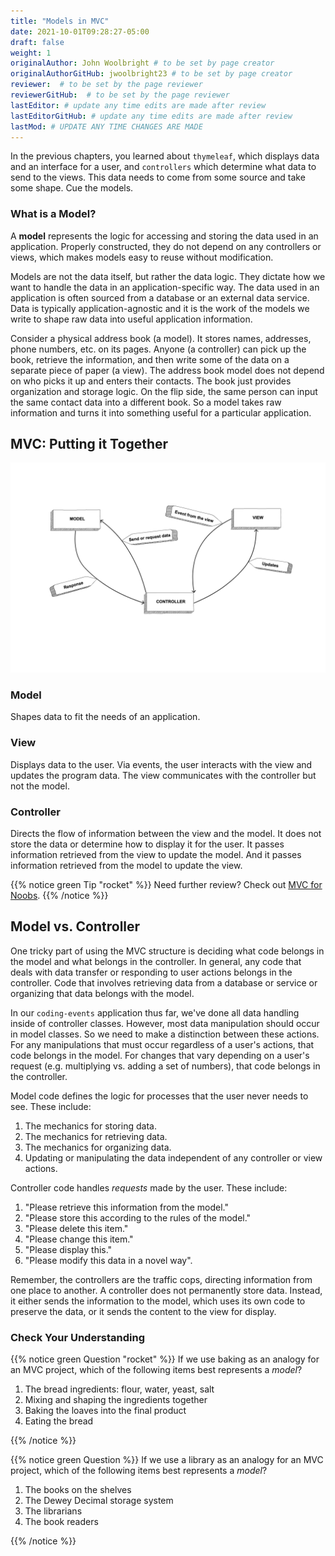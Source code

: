 ```yaml
---
title: "Models in MVC"
date: 2021-10-01T09:28:27-05:00
draft: false
weight: 1
originalAuthor: John Woolbright # to be set by page creator
originalAuthorGitHub: jwoolbright23 # to be set by page creator
reviewer:  # to be set by the page reviewer
reviewerGitHub:  # to be set by the page reviewer
lastEditor: # update any time edits are made after review
lastEditorGitHub: # update any time edits are made after review
lastMod: # UPDATE ANY TIME CHANGES ARE MADE
---
```


In the previous chapters, you learned about `thymeleaf`, which displays data and an
interface for a user, and `controllers` which determine what data to send to the views.
This data needs to come from some source and take some shape. Cue the models.

### What is a Model?

A **model** represents the logic for accessing and storing the data used in an application. 
Properly constructed, they do not depend on any controllers or views, which
makes models easy to reuse without modification. 

Models are not the data itself, but rather the data logic. They dictate how we want to handle 
the data in an application-specific way. The data used in an application is often sourced from a database
or an external data service. Data is typically application-agnostic and it is the work of the models
we write to shape raw data into useful application information.

Consider a physical address book (a model). It stores names, addresses, phone
numbers, etc. on its pages. Anyone (a controller) can pick up the book,
retrieve the information, and then write some of the data on a separate piece
of paper (a view). The address book model does not depend on who picks it up and enters
their contacts. The book just provides organization and storage logic. On the flip side, the same
person can input the same contact data into a different book. So a model takes raw information and 
turns it into something useful for a particular application.

## MVC: Putting it Together

![MVC Summary](pictures/mvcOverviewDetail.png?classes=border)

### Model
Shapes data to fit the needs of an application.

### View
Displays data to the user. Via events, the user interacts with the view and updates the program 
data. The view communicates with the controller but not the model.

### Controller
Directs the flow of information between the view and the
model. It does not store the data or determine how to display it for the
user. It passes information retrieved from the view to update the model. 
And it passes information retrieved from the model to update the view.

{{% notice green Tip "rocket" %}}
Need further review? Check out [MVC for Noobs](https://code.tutsplus.com/tutorials/mvc-for-noobs--net-10488).
{{% /notice %}}

## Model vs. Controller

One tricky part of using the MVC structure is deciding what code belongs in the
model and what belongs in the controller. In general, any code that deals with
data transfer or responding to user actions belongs in the controller. Code that
involves retrieving data from a database or service or organizing that data belongs 
with the model. 

In our `coding-events` application thus far, we've done all data handling inside of 
controller classes. However, most data manipulation should occur in model classes.
So we need to make a distinction between these actions. For any manipulations that must occur
regardless of a user's actions, that code belongs in the model. For changes
that vary depending on a user's request (e.g. multiplying vs. adding a set of
numbers), that code belongs in the controller.

Model code defines the logic for processes that the user never needs to see.
These include:

1. The mechanics for storing data.
1. The mechanics for retrieving data.
1. The mechanics for organizing data.
1. Updating or manipulating the data independent of any controller or view actions.

Controller code handles *requests* made by the user. These include:

1. "Please retrieve this information from the model."
1. "Please store this according to the rules of the model."
1. "Please delete this item."
1. "Please change this item."
1. "Please display this."
1. "Please modify this data in a novel way".

Remember, the controllers are the traffic cops, directing information from one place to another. 
A controller does not permanently store data. Instead, it either
sends the information to the model, which uses its own code to preserve the
data, or it sends the content to the view for display.

### Check Your Understanding

{{% notice green Question "rocket" %}}
If we use baking as an analogy for an MVC project, which of the
following items best represents a *model*?

1. The bread ingredients: flour, water, yeast, salt  
1. Mixing and shaping the ingredients together  
1. Baking the loaves into the final product  
1. Eating the bread

<!-- Solution: Mixing and shaping the ingredients together -->
{{% /notice %}}

{{% notice green Question %}}
If we use a library as an analogy for an MVC project, which of the
following items best represents a *model*?

1. The books on the shelves  
1. The Dewey Decimal storage system  
1. The librarians  
1. The book readers  

<!-- Solution: The Dewey Decimal storage system -->
{{% /notice %}}